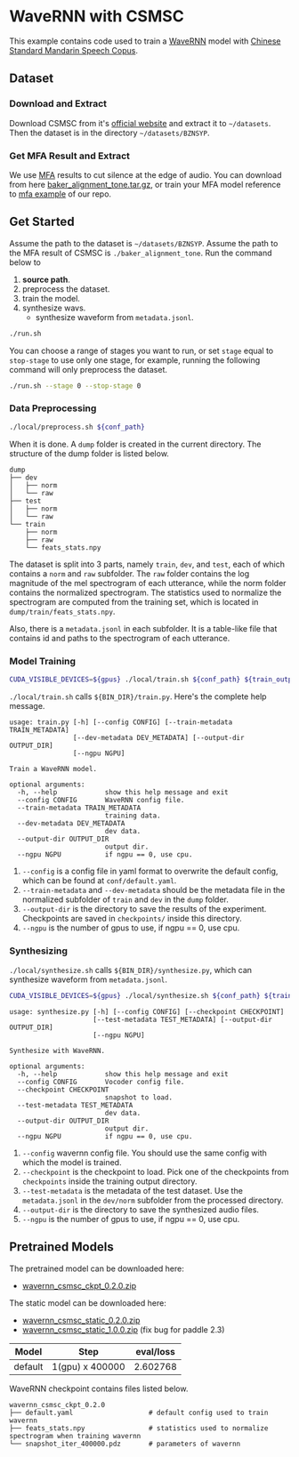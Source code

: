 # WaveRNN with CSMSC
This example contains code used to train a [WaveRNN](https://arxiv.org/abs/1802.08435) model with [Chinese Standard Mandarin Speech Copus](https://www.data-baker.com/open_source.html).
## Dataset
### Download and Extract
Download CSMSC from it's [official website](https://test.data-baker.com/data/index/TNtts/) and extract it to `~/datasets`. Then the dataset is in the directory `~/datasets/BZNSYP`.

### Get MFA Result and Extract
We use [MFA](https://github.com/MontrealCorpusTools/Montreal-Forced-Aligner) results to cut silence at the edge of audio.
You can download from here [baker_alignment_tone.tar.gz](https://paddlespeech.cdn.bcebos.com/MFA/BZNSYP/with_tone/baker_alignment_tone.tar.gz), or train your MFA model reference to  [mfa example](https://github.com/PaddlePaddle/PaddleSpeech/tree/develop/examples/other/mfa) of our repo.

## Get Started
Assume the path to the dataset is `~/datasets/BZNSYP`.
Assume the path to the MFA result of CSMSC is `./baker_alignment_tone`.
Run the command below to
1. **source path**.
2. preprocess the dataset.
3. train the model.
4. synthesize wavs.
    - synthesize waveform from `metadata.jsonl`.
```bash
./run.sh
```
You can choose a range of stages you want to run, or set `stage` equal to `stop-stage` to use only one stage, for example, running the following command will only preprocess the dataset.
```bash
./run.sh --stage 0 --stop-stage 0
```
### Data Preprocessing
```bash
./local/preprocess.sh ${conf_path}
```
When it is done. A `dump` folder is created in the current directory. The structure of the dump folder is listed below.

```text
dump
├── dev
│   ├── norm
│   └── raw
├── test
│   ├── norm
│   └── raw
└── train
    ├── norm
    ├── raw
    └── feats_stats.npy
```
The dataset is split into 3 parts, namely `train`, `dev`, and `test`, each of which contains a `norm` and `raw` subfolder. The `raw` folder contains the log magnitude of the mel spectrogram of each utterance, while the norm folder contains the normalized spectrogram. The statistics used to normalize the spectrogram are computed from the training set, which is located in `dump/train/feats_stats.npy`.

Also, there is a `metadata.jsonl` in each subfolder. It is a table-like file that contains id and paths to the spectrogram of each utterance.

### Model Training
```bash
CUDA_VISIBLE_DEVICES=${gpus} ./local/train.sh ${conf_path} ${train_output_path}
```
`./local/train.sh` calls `${BIN_DIR}/train.py`.
Here's the complete help message.

```text
usage: train.py [-h] [--config CONFIG] [--train-metadata TRAIN_METADATA]
                [--dev-metadata DEV_METADATA] [--output-dir OUTPUT_DIR]
                [--ngpu NGPU]

Train a WaveRNN model.

optional arguments:
  -h, --help            show this help message and exit
  --config CONFIG       WaveRNN config file.
  --train-metadata TRAIN_METADATA
                        training data.
  --dev-metadata DEV_METADATA
                        dev data.
  --output-dir OUTPUT_DIR
                        output dir.
  --ngpu NGPU           if ngpu == 0, use cpu.
```

1. `--config` is a config file in yaml format to overwrite the default config, which can be found at `conf/default.yaml`.
2. `--train-metadata` and `--dev-metadata` should be the metadata file in the normalized subfolder of `train` and `dev` in the `dump` folder.
3. `--output-dir` is the directory to save the results of the experiment. Checkpoints are saved in `checkpoints/` inside this directory.
4. `--ngpu` is the number of gpus to use, if ngpu == 0, use cpu.

### Synthesizing
`./local/synthesize.sh` calls `${BIN_DIR}/synthesize.py`, which can synthesize waveform from `metadata.jsonl`.
```bash
CUDA_VISIBLE_DEVICES=${gpus} ./local/synthesize.sh ${conf_path} ${train_output_path} ${ckpt_name}
```
```text
usage: synthesize.py [-h] [--config CONFIG] [--checkpoint CHECKPOINT]
                     [--test-metadata TEST_METADATA] [--output-dir OUTPUT_DIR]
                     [--ngpu NGPU]

Synthesize with WaveRNN.

optional arguments:
  -h, --help            show this help message and exit
  --config CONFIG       Vocoder config file.
  --checkpoint CHECKPOINT
                        snapshot to load.
  --test-metadata TEST_METADATA
                        dev data.
  --output-dir OUTPUT_DIR
                        output dir.
  --ngpu NGPU           if ngpu == 0, use cpu.
```

1. `--config` wavernn config file. You should use the same config with which the model is trained.
2. `--checkpoint` is the checkpoint to load. Pick one of the checkpoints from `checkpoints` inside the training output directory.
3. `--test-metadata` is the metadata of the test dataset. Use the `metadata.jsonl` in the `dev/norm` subfolder from the processed directory.
4. `--output-dir` is the directory to save the synthesized audio files.
5. `--ngpu` is the number of gpus to use, if ngpu == 0, use cpu.

## Pretrained Models
The pretrained model can be downloaded here:
- [wavernn_csmsc_ckpt_0.2.0.zip](https://paddlespeech.cdn.bcebos.com/Parakeet/released_models/wavernn/wavernn_csmsc_ckpt_0.2.0.zip)

The static model can be downloaded here:
- [wavernn_csmsc_static_0.2.0.zip](https://paddlespeech.cdn.bcebos.com/Parakeet/released_models/wavernn/wavernn_csmsc_static_0.2.0.zip)
- [wavernn_csmsc_static_1.0.0.zip](https://paddlespeech.cdn.bcebos.com/Parakeet/released_models/wavernn/wavernn_csmsc_static_1.0.0.zip) (fix bug for paddle 2.3)

Model | Step | eval/loss
:-------------:|:------------:| :------------:
default| 1(gpu) x 400000|2.602768

WaveRNN checkpoint contains files listed below.

```text
wavernn_csmsc_ckpt_0.2.0
├── default.yaml                   # default config used to train wavernn
├── feats_stats.npy                # statistics used to normalize spectrogram when training wavernn
└── snapshot_iter_400000.pdz       # parameters of wavernn
```
